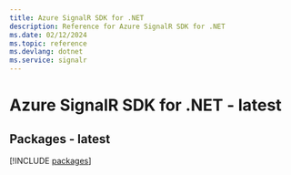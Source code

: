 ```yaml
---
title: Azure SignalR SDK for .NET
description: Reference for Azure SignalR SDK for .NET
ms.date: 02/12/2024
ms.topic: reference
ms.devlang: dotnet
ms.service: signalr
---
```

# Azure SignalR SDK for .NET - latest
## Packages - latest
[!INCLUDE [packages](signalr-index.md)]